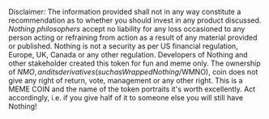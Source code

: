 

Disclaimer: The information provided shall not in any way constitute a recommendation as to whether you should invest in any product discussed. _Nothing philosophers_ accept no liability for any loss occasioned to any person acting or refraining from action as a result of any material provided or published. Nothing is not a security as per US financial regulation, Europe, UK, Canada or any other regulation. Developers of Nothing and other stakeholder created this token for fun and meme only. The ownership of $NMO, and its derivatives (such as Wrapped Nothing/$WMNO), coin does not give any right of return, vote, management or any other right. This is a MEME COIN and the name of the token portraits it's worth excellently. Act accordingly, i.e. if you give half of it to someone else you will still have Nothing!
